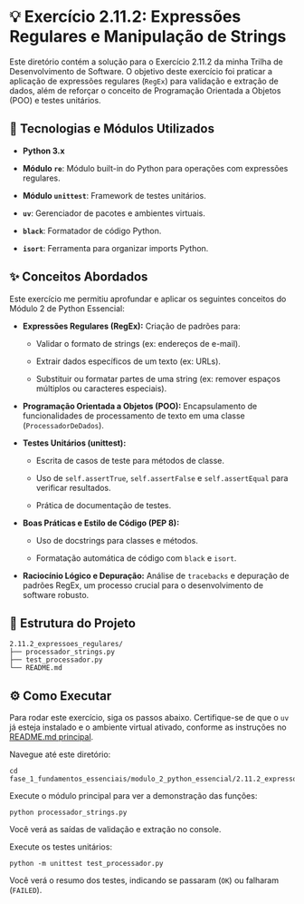 💡 Exercício 2.11.2: Expressões Regulares e Manipulação de Strings
==================================================================

Este diretório contém a solução para o Exercício 2.11.2 da minha Trilha de Desenvolvimento de Software. O objetivo deste exercício foi praticar a aplicação de expressões regulares (`RegEx`) para validação e extração de dados, além de reforçar o conceito de Programação Orientada a Objetos (POO) e testes unitários.

🚀 Tecnologias e Módulos Utilizados
-----------------------------------

*   **Python 3.x**
    
*   **Módulo `re`**: Módulo built-in do Python para operações com expressões regulares.
    
*   **Módulo `unittest`**: Framework de testes unitários.
    
*   **`uv`**: Gerenciador de pacotes e ambientes virtuais.
    
*   **`black`**: Formatador de código Python.
    
*   **`isort`**: Ferramenta para organizar imports Python.
    

✨ Conceitos Abordados
---------------------

Este exercício me permitiu aprofundar e aplicar os seguintes conceitos do Módulo 2 de Python Essencial:

*   **Expressões Regulares (RegEx):** Criação de padrões para:
    
    *   Validar o formato de strings (ex: endereços de e-mail).
        
    *   Extrair dados específicos de um texto (ex: URLs).
        
    *   Substituir ou formatar partes de uma string (ex: remover espaços múltiplos ou caracteres especiais).
        
*   **Programação Orientada a Objetos (POO):** Encapsulamento de funcionalidades de processamento de texto em uma classe (`ProcessadorDeDados`).
    
*   **Testes Unitários (unittest):**
    
    *   Escrita de casos de teste para métodos de classe.
        
    *   Uso de `self.assertTrue`, `self.assertFalse` e `self.assertEqual` para verificar resultados.
        
    *   Prática de documentação de testes.
        
*   **Boas Práticas e Estilo de Código (PEP 8):**
    
    *   Uso de docstrings para classes e métodos.
        
    *   Formatação automática de código com `black` e `isort`.
        
*   **Raciocínio Lógico e Depuração:** Análise de `tracebacks` e depuração de padrões RegEx, um processo crucial para o desenvolvimento de software robusto.
    

📁 Estrutura do Projeto
-----------------------

```
2.11.2_expressoes_regulares/
├── processador_strings.py
├── test_processador.py
└── README.md
```

⚙️ Como Executar
----------------

Para rodar este exercício, siga os passos abaixo. Certifique-se de que o `uv` já esteja instalado e o ambiente virtual ativado, conforme as instruções no [README.md principal](../../../README.md).

Navegue até este diretório:

```
cd fase_1_fundamentos_essenciais/modulo_2_python_essencial/2.11.2_expressoes_regulares
```

Execute o módulo principal para ver a demonstração das funções:

```
python processador_strings.py
```
Você verá as saídas de validação e extração no console.

Execute os testes unitários:

```
python -m unittest test_processador.py
```
Você verá o resumo dos testes, indicando se passaram (`OK`) ou falharam (`FAILED`).
